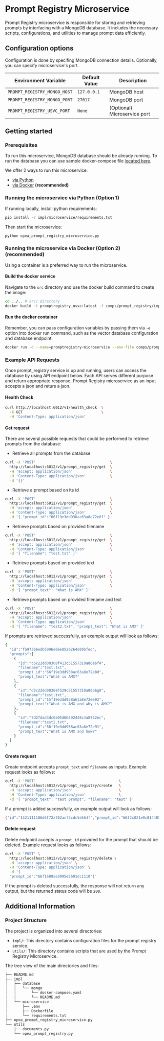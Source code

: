 # Prompt Registry Microservice

Prompt Registry microservice is responsible for storing and retrieving prompts by interfacing with a MongoDB database. It includes the necessary scripts, configurations, and utilities to manage prompt data efficiently.

## Configuration options

Configuration is done by specifing MongoDB connection details. Optionally, you can specify microservice's port.

| Environment Variable    | Default Value     | Description |
|-------------------------|-------------------|-------------|
| `PROMPT_REGISTRY_MONGO_HOST` | `127.0.0.1` | MongoDB host |
| `PROMPT_REGISTRY_MONGO_PORT` | `27017` | MongoDB port |
| `PROMPT_REGISTRY_USVC_PORT` | `None` | (Optional) Microservice port |

## Getting started
### Prerequisites

To run this microservice, MongoDB database should be already running. To run the database you can use sample docker-compose file [located here](./impl/database/mongo).

We offer 2 ways to run this microservice:
  - [via Python](#running-the-microservice-via-python-option-1)
  - [via Docker](#running-the-microservice-via-docker-option-2) **(recommended)**

### Running the microservice via Python (Option 1)

If running locally, install python requirements:

```bash
pip install -r impl/microservice/requirements.txt
```

Then start the microservice:

```bash
python opea_prompt_registry_microservice.py
```

### Running the microservice via Docker (Option 2) **(recommended)**

Using a container is a preferred way to run the microservice.

#### Build the docker service

Navigate to the `src` directory and use the docker build command to create the image:

```bash
cd ../.. # src/ directory
docker build -t promptregistry_usvc:latest -f comps/prompt_registry/impl/microservice/Dockerfile .
```

#### Run the docker container

Remember, you can pass configuration variables by passing them via `-e` option into docker run command, such as the vector database configuration and database endpoint.

```bash
docker run -d --name=promptregistry-microservice --env-file comps/prompt_registry/impl/microservice/.env --network=host promptregistry_usvc:latest
```

### Example API Requests

Once prompt_registry service is up and running, users can access the database by using API endpoint below. Each API serves different purpose and return appropriate response. Prompt Registry microservice as an input accepts a json and returs a json.

#### Health Check

```bash
curl http://localhost:6012/v1/health_check  \
  -X GET                                    \
  -H 'Content-Type: application/json'
```

#### Get request

There are several possible requests that could be performed to retrieve prompts from the database:

- Retrieve all prompts from the database

```bash
curl -X 'POST'                                  \
  http://localhost:6012/v1/prompt_registry/get  \
  -H 'accept: application/json'                 \
  -H 'Content-Type: application/json'           \
  -d '{}'
```

- Retrieve a prompt based on its id

```bash
curl -X 'POST'                                  \
  http://localhost:6012/v1/prompt_registry/get  \
  -H 'accept: application/json'                 \
  -H 'Content-Type: application/json'           \
  -d '{ "prompt_id":"66f19e3dd938ac63a8e72e8f" }'
```

- Retrieve prompts based on provided filename

```bash
curl -X 'POST'                                  \
  http://localhost:6012/v1/prompt_registry/get  \
  -H 'accept: application/json'                 \
  -H 'Content-Type: application/json'           \
  -d '{ "filename": "test.txt" }'
```

- Retrieve prompts based on provided text

```bash
curl -X 'POST'                                  \
  http://localhost:6012/v1/prompt_registry/get  \
  -H 'accept: application/json'                 \
  -H 'Content-Type: application/json'           \
  -d '{ "prompt_text": "What is AMX" }'
```

- Retrieve prompts based on provided filename and text

```bash
curl -X 'POST'                                  \
  http://localhost:6012/v1/prompt_registry/get  \
  -H 'accept: application/json'                 \
  -H 'Content-Type: application/json'           \
  -d '{ "filename": "test2.txt", "prompt_text": "What is AMX" }'
```

If prompts are retrieved successfully, an example output will look as follows:

```bash
{
  "id":"fb97366edb5096e66e852e264d09bfed",
  "prompts":[
    {
      "id":"c6c22dd00368f413c51557310a86a6f4",
      "filename":"test.txt",
      "prompt_id":"66f19e3dd938ac63a8e72e8d",
      "prompt_text":"What is AMX?"
    },
    {
      "id":"d3c22dd00368f529c51557310a86a6g8",
      "filename":"test.txt",
      "prompt_id":"15f19e3dd938a63a8e72ee92",
      "prompt_text":"What is AMX and why is AMX?"
    },
    {
      "id":"7d2fdad3dc6e05d6b492448c4a8762ec",
      "filename":"test2.txt",
      "prompt_id":"66f19e3dd938ac63a8e72e91",
      "prompt_text":"What is AMX and how?"
    }
  ]
}
```

#### Create request

Create endpoint accepts `prompt_text` and `filename` as inputs.
Example request looks as follows:

```bash
curl -X 'POST'                                      \
  http://localhost:6012/v1/prompt_registry/create   \
  -H 'accept: application/json'                     \
  -H 'Content-Type: application/json'               \
  -d '{ "prompt_text": "test prompt", "filename": "test" }'
```

If a prompt is added successfully, an example output will look as follows:

```bash
{"id":"1521111186d5f72a762acf3cdc5e564f","prompt_id":"66f2c021e9c8144058413159"}
```

#### Delete request

Delete endpoint accepts a `prompt_id` provided for the prompt that should be deleted. Example request looks as follows:

```bash
curl -X 'POST' \
  http://localhost:6012/v1/prompt_registry/delete \
  -H 'accept: application/json' \
  -H 'Content-Type: application/json' \
  -d '{
  "prompt_id":"66f1689ae3995e5691dc1110"}'
```

If the prompt is deleted successfully, the response will not return any output, but the returned status code will be `200`.

## Additional Information

### Project Structure

The project is organized into several directories:

- `impl/`: This directory contains configuration files for the prompt registry service.
- `utils/`: This directory contains scripts that are used by the Prompt Registry Microservice.

The tree view of the main directories and files:

```bash
├── README.md
├── impl
│   ├── database
│   │   └── mongo
│   │       └── docker-compose.yaml
│   │       └── README.md
│   └── microservice
│       ├── .env
│       ├── Dockerfile
│       └── requirements.txt
├── opea_prompt_registry_microservice.py
└── utils
    ├── documents.py
    └── opea_prompt_registry.py

```